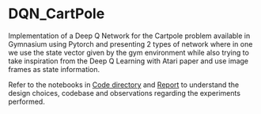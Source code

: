 # DQN_CartPole

Implementation of a Deep Q Network for the Cartpole problem available in Gymnasium using Pytorch and presenting 2 types of network where in one we use the state vector given by the gym environment while also trying to take inspiration from the Deep Q Learning with Atari paper and use image frames as state information. 

Refer to the notebooks in [Code directory](Code/)  and [Report](IMT2020045.pdf) to understand the design choices, codebase and observations regarding the experiments performed.
